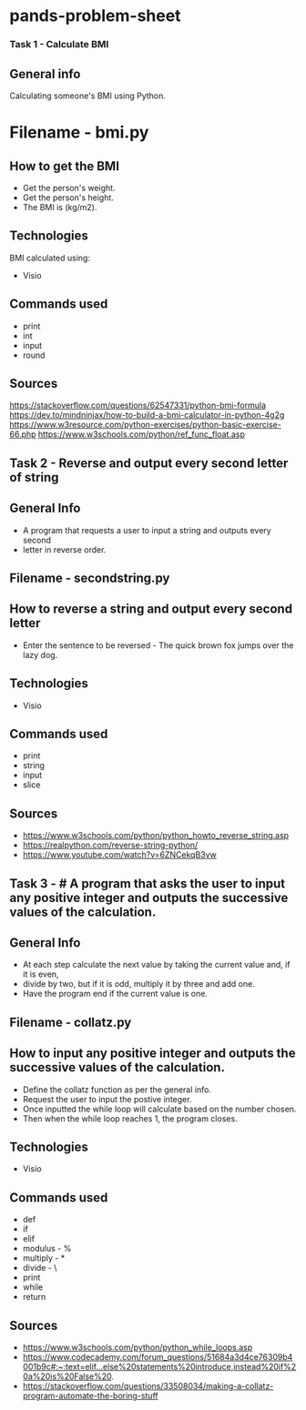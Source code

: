 # pands-problem-sheet

### Task 1 - Calculate BMI ###

## General info
Calculating someone's BMI using Python.

# Filename - bmi.py

## How to get the BMI
* Get the person's weight.
* Get the person's height.
* The BMI is (kg/m2).

## Technologies
BMI calculated using:
* Visio

## Commands used
* print
* int
* input
* round

## Sources
https://stackoverflow.com/questions/62547331/python-bmi-formula
https://dev.to/mindninjax/how-to-build-a-bmi-calculator-in-python-4g2g
https://www.w3resource.com/python-exercises/python-basic-exercise-66.php
https://www.w3schools.com/python/ref_func_float.asp


## Task 2 - Reverse and output every second letter of string ##

## General Info
* A program that requests a user to input a string and outputs every second 
* letter in reverse order.

## Filename - secondstring.py

## How to reverse a string and output every second letter
* Enter the sentence to be reversed - The quick brown fox jumps over the lazy dog.

## Technologies
* Visio

## Commands used
* print
* string
* input
* slice

## Sources
* https://www.w3schools.com/python/python_howto_reverse_string.asp
* https://realpython.com/reverse-string-python/
* https://www.youtube.com/watch?v=6ZNCekqB3vw


## Task 3 - # A program that asks the user to input any positive integer and outputs the successive values of the calculation. ## 

## General Info
* At each step calculate the next value by taking the current value and, if it is even,
* divide by two, but if it is odd, multiply it by three and add one.
* Have the program end if the current value is one.

## Filename - collatz.py

## How to input any positive integer and outputs the successive values of the calculation.
* Define the collatz function as per the general info.
* Request the user to input the postive integer.
* Once inputted the while loop will calculate based on the number chosen.
* Then when the while loop reaches 1, the program closes.

## Technologies
* Visio

## Commands used
* def
* if
* elif
* modulus - %
* multiply - *
* divide - \
* print
* while
* return

## Sources
* https://www.w3schools.com/python/python_while_loops.asp
* https://www.codecademy.com/forum_questions/51684a3d4ce76309b4001b9c#:~:text=elif...else%20statements%20introduce,instead%20if%20a%20is%20False%20.
* https://stackoverflow.com/questions/33508034/making-a-collatz-program-automate-the-boring-stuff





